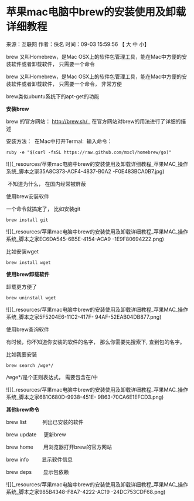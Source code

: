 # 苹果mac电脑中brew的安装使用及卸载详细教程

来源：互联网 作者：佚名 时间：09-03 15:59:56 【 大 中 小】

brew 又叫Homebrew，是Mac OSX上的软件包管理工具，能在Mac中方便的安装软件或者卸载软件， 只需要一个命令

brew 又叫Homebrew，是Mac OSX上的软件包管理工具，能在Mac中方便的安装软件或者卸载软件， 只需要一个命令， 非常方便

brew类似ubuntu系统下的apt-get的功能

**安装brew**

brew 的官方网站： http://brew.sh/   在官方网站对brew的用法进行了详细的描述

安装方法：  在Mac中打开Termal:  输入命令：

    
    
    ruby -e "$(curl -fsSL https://raw.github.com/mxcl/homebrew/go)"

![](_resources/苹果mac电脑中brew的安装使用及卸载详细教程_苹果MAC_操作系统_脚本之家35A8C373-ACF4-4837-B0A2
-F0E483BCA0B7.jpg)

 不知道为什么， 在国内经常被屏蔽

使用brew安装软件

一个命令就搞定了， 比如安装git

    
    
    brew install git

![](_resources/苹果mac电脑中brew的安装使用及卸载详细教程_苹果MAC_操作系统_脚本之家EC6DA545-6B5E-4154-ACA9
-1E9F80694222.png)

比如安装wget

    
    
    brew install wget

**使用brew卸载软件**

卸载更方便了

    
    
    brew uninstall wget

![](_resources/苹果mac电脑中brew的安装使用及卸载详细教程_苹果MAC_操作系统_脚本之家5F5204E6-11C2-417F-
94AF-52EAB04DB877.png)

使用brew查询软件

有时候，你不知道你安装的软件的名字， 那么你需要先搜索下, 查到包的名字。

比如我要安装

    
    
    brew search /wge*/

/wge*/是个正则表达式， 需要包含在/中

![](_resources/苹果mac电脑中brew的安装使用及卸载详细教程_苹果MAC_操作系统_脚本之家6B1C680D-9938-451E-
9B63-70CA6E1EFCD3.png)

**其他brew命令**

brew list           列出已安装的软件

brew update     更新brew

brew home       用浏览器打开brew的官方网站

brew info         显示软件信息

brew deps        显示包依赖

![](_resources/苹果mac电脑中brew的安装使用及卸载详细教程_苹果MAC_操作系统_脚本之家985B4348-F8A7-4222-AC19
-24DC753CDF68.png)

